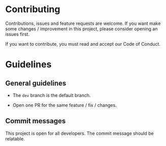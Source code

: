 # Contributing

Contributions, issues and feature requests are welcome. If you want make some changes / improvement in this project, please consider opening an issues first.

If you want to contribute, you must read and accept our Code of Conduct.

# Guidelines

## General guidelines

- The `dev` branch is the default branch.

- Open one PR for the same feature / fix / changes.

## Commit messages

This project is open for all developers. The commit message should be relatable.
